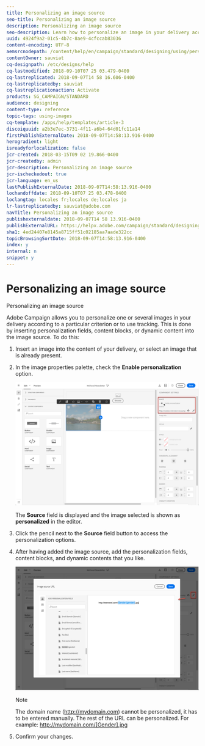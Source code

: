 ```yaml
---
title: Personalizing an image source
seo-title: Personalizing an image source
description: Personalizing an image source
seo-description: Learn how to personalize an image in your delivery according to a particular criterion or to use tracking.
uuid: 4924f9a2-01c5-4b7c-8ae9-4cfccab83036
content-encoding: UTF-8
aemsrcnodepath: /content/help/en/campaign/standard/designing/using/personalizing-an-image-source
contentOwner: sauviat
cq-designpath: /etc/designs/help
cq-lastmodified: 2018-09-10T07 25 03.479-0400
cq-lastreplicated: 2018-09-07T14 58 16.606-0400
cq-lastreplicatedby: sauviat
cq-lastreplicationaction: Activate
products: SG_CAMPAIGN/STANDARD
audience: designing
content-type: reference
topic-tags: using-images
cq-template: /apps/help/templates/article-3
discoiquuid: a2b3e7ec-3731-4f11-a6b4-64d01fc11a14
firstPublishExternalDate: 2018-09-07T14:58:13.916-0400
herogradient: light
isreadyforlocalization: false
jcr-created: 2018-03-15T09 02 19.866-0400
jcr-createdby: admin
jcr-description: Personalizing an image source
jcr-ischeckedout: true
jcr-language: en_us
lastPublishExternalDate: 2018-09-07T14:58:13.916-0400
lochandoffdate: 2018-09-10T07 25 03.478-0400
loclangtag: locales fr;locales de;locales ja
lr-lastreplicatedby: sauviat@adobe.com
navTitle: Personalizing an image source
publishexternaldate: 2018-09-07T14 58 13.916-0400
publishExternalURL: https://helpx.adobe.com/campaign/standard/designing/using/personalizing-an-image-source.html
sha1: 4ed24407e8145a8715ff51c02185aa7aade322cc
topicBrowsingSortDate: 2018-09-07T14:58:13.916-0400
index: y
internal: n
snippet: y
---
```


# Personalizing an image source

Personalizing an image source

Adobe Campaign allows you to personalize one or several images in your delivery according to a particular criterion or to use tracking. This is done by inserting personalization fields, content blocks, or dynamic content into the image source. To do this:

1. Insert an image into the content of your delivery, or select an image that is already present.
1. In the image properties palette, check the **Enable personalization** option.

   ![](assets/des_personalize_images_1.png)

   The **Source** field is displayed and the image selected is shown as **personalized** in the editor.

1. Click the pencil next to the **Source** field button to access the personalization options.
1. After having added the image source, add the personalization fields, content blocks, and dynamic contents that you like.

   ![](assets/des_personalize_images_2.png)

   >[!NOTE]
   >
   >The domain name (http://mydomain.com) cannot be personalized, it has to be entered manually. The rest of the URL can be personalized. For example: http://mydomain.com/[Gender].jpg

1. Confirm your changes.

